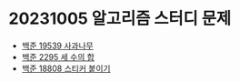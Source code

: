 # 20231005 알고리즘 스터디 문제

- [백준 19539 사과나무](https://www.acmicpc.net/problem/19539)
- [백준 2295 세 수의 합](https://www.acmicpc.net/problem/2295)
- [백준 18808 스티커 붙이기](https://www.acmicpc.net/problem/18808)
